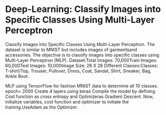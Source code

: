 # Deep-Learning: Classify Images into Specific Classes Using Multi-Layer Perceptron
Classify Images into Specific Classes Using Multi-Layer Perceptron.
The dataset is similar to MNIST but includes images of garmentsand accessories. The objective is to classify images into specific classes using Multi-Layer Perceptron (MLP).
Dataset:Total Images: 70,000Train Images: 60,000Test Images: 10,000Image Size: 28 X 28
Different Classes:Classes: T-shirt/Top, Trouser, Pullover, Dress, Coat, Sandal, Shirt, Sneaker, Bag, Ankle Boot.

MLP using TensorFlow for fashion MNIST data to determine all 10 classes. 
epoch= 2000 
Create 4 layers using keras
Compile the model by defining Cost function as cross entropy and Optimizeras Gradient Descent.
Now, initialize variables, cost function and optimizer to initiate the training.UseAdam as the Optimizer.
